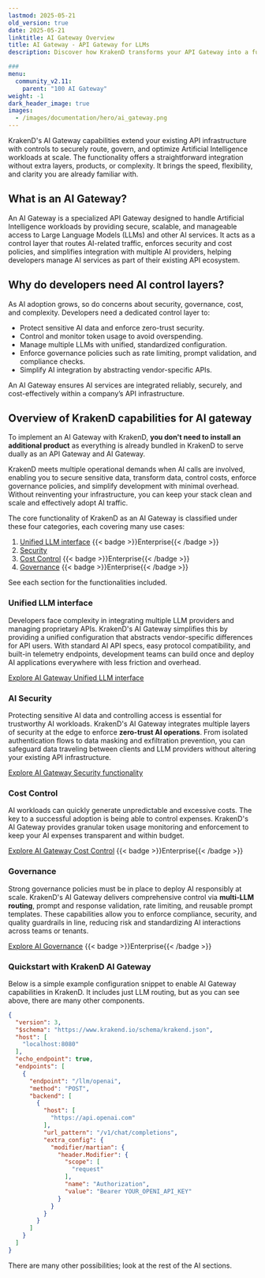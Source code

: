 ```yaml
---
lastmod: 2025-05-21
old_version: true
date: 2025-05-21
linktitle: AI Gateway Overview
title: AI Gateway - API Gateway for LLMs
description: Discover how KrakenD transforms your API Gateway into a full-featured AI Gateway, with token enforcement, multi-LLM orchestration, and LLM security.

###
menu:
  community_v2.11:
    parent: "100 AI Gateway"
weight: -1
dark_header_image: true
images:
  - /images/documentation/hero/ai_gateway.png
---
```

KrakenD's AI Gateway capabilities extend your existing API infrastructure with controls to securely route, govern, and optimize Artificial Intelligence workloads at scale. The functionality offers a straightforward integration without extra layers, products, or complexity. It brings the speed, flexibility, and clarity you are already familiar with.

## What is an AI Gateway?
An AI Gateway is a specialized API Gateway designed to handle Artificial Intelligence workloads by providing secure, scalable, and manageable access to Large Language Models (LLMs) and other AI services. It acts as a control layer that routes AI-related traffic, enforces security and cost policies, and simplifies integration with multiple AI providers, helping developers manage AI services as part of their existing API ecosystem.

## Why do developers need AI control layers?
As AI adoption grows, so do concerns about security, governance, cost, and complexity. Developers need a dedicated control layer to:

- Protect sensitive AI data and enforce zero-trust security.
- Control and monitor token usage to avoid overspending.
- Manage multiple LLMs with unified, standardized configuration.
- Enforce governance policies such as rate limiting, prompt validation, and compliance checks.
- Simplify AI integration by abstracting vendor-specific APIs.

An AI Gateway ensures AI services are integrated reliably, securely, and cost-effectively within a company’s API infrastructure.

## Overview of KrakenD capabilities for AI gateway
To implement an AI Gateway with KrakenD, **you don't need to install an additional product** as everything is already bundled in KrakenD to serve dually as an API Gateway and AI Gateway.

KrakenD meets multiple operational demands when AI calls are involved, enabling you to secure sensitive data, transform data, control costs, enforce governance policies, and simplify development with minimal overhead. Without reinventing your infrastructure, you can keep your stack clean and scale and effectively adopt AI traffic.

The core functionality of KrakenD as an AI Gateway is classified under these four categories, each covering many use cases:

1. [Unified LLM interface](/docs/enterprise/ai-gateway/unified-llm-interface/) {{< badge >}}Enterprise{{< /badge >}}
2. [Security](/docs/v2.11/ai-gateway/security/)
3. [Cost Control](/docs/enterprise/ai-gateway/budget-control/) {{< badge >}}Enterprise{{< /badge >}}
4. [Governance](/docs/enterprise/ai-gateway/governance/) {{< badge >}}Enterprise{{< /badge >}}

See each section for the functionalities included.

### Unified LLM interface
Developers face complexity in integrating multiple LLM providers and managing proprietary APIs. KrakenD's AI Gateway simplifies this by providing a unified configuration that abstracts vendor-specific differences for API users. With standard AI API specs, easy protocol compatibility, and built-in telemetry endpoints, development teams can build once and deploy AI applications everywhere with less friction and overhead.

[Explore AI Gateway Unified LLM interface](/docs/v2.11/ai-gateway/unified-llm-interface/)

### AI Security
Protecting sensitive AI data and controlling access is essential for trustworthy AI workloads. KrakenD's AI Gateway integrates multiple layers of security at the edge to enforce **zero-trust AI operations**. From isolated authentication flows to data masking and exfiltration prevention, you can safeguard data traveling between clients and LLM providers without altering your existing API infrastructure.

[Explore AI Gateway Security functionality](/docs/v2.11/ai-gateway/security/)

### Cost Control
AI workloads can quickly generate unpredictable and excessive costs. The key to a successful adoption is being able to control expenses. KrakenD's AI Gateway provides granular token usage monitoring and enforcement to keep your AI expenses transparent and within budget.

[Explore AI Gateway Cost Control](/docs/enterprise/ai-gateway/budget-control/) {{< badge >}}Enterprise{{< /badge >}}

### Governance
Strong governance policies must be in place to deploy AI responsibly at scale. KrakenD's AI Gateway delivers comprehensive control via **multi-LLM routing**, prompt and response validation, rate limiting, and reusable prompt templates. These capabilities allow you to enforce compliance, security, and quality guardrails in line, reducing risk and standardizing AI interactions across teams or tenants.

[Explore AI Governance](/docs/enterprise/ai-gateway/governance/) {{< badge >}}Enterprise{{< /badge >}}


### Quickstart with KrakenD AI Gateway
Below is a simple example configuration snippet to enable AI Gateway capabilities in KrakenD. It includes just LLM routing, but as you can see above, there are many other components.

```json
{
  "version": 3,
  "$schema": "https://www.krakend.io/schema/krakend.json",
  "host": [
    "localhost:8080"
  ],
  "echo_endpoint": true,
  "endpoints": [
    {
      "endpoint": "/llm/openai",
      "method": "POST",
      "backend": [
        {
          "host": [
            "https://api.openai.com"
          ],
          "url_pattern": "/v1/chat/completions",
          "extra_config": {
            "modifier/martian": {
              "header.Modifier": {
                "scope": [
                  "request"
                ],
                "name": "Authorization",
                "value": "Bearer YOUR_OPENI_API_KEY"
              }
            }
          }
        }
      ]
    }
  ]
}
```
There are many other possibilities; look at the rest of the AI sections.